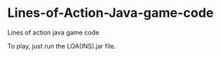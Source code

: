# Lines-of-Action-Java-game-code
Lines of action java game code

To play, just run the LOA(INS).jar file.
